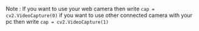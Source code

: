Note :
If you want to use your web camera then write `cap = cv2.VideoCapture(0)`
if you want to use other connected camera with your pc then write `cap = cv2.VideoCapture(1)`
